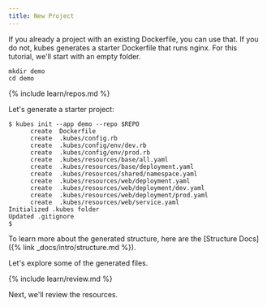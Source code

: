 ```yaml
---
title: New Project
---
```


If you already a project with an existing Dockerfile, you can use that. If you do not, kubes generates a starter Dockerfile that runs nginx. For this tutorial, we'll start with an empty folder.

    mkdir demo
    cd demo

{% include learn/repos.md %}

Let's generate a starter project:

    $ kubes init --app demo --repo $REPO
          create  Dockerfile
          create  .kubes/config.rb
          create  .kubes/config/env/dev.rb
          create  .kubes/config/env/prod.rb
          create  .kubes/resources/base/all.yaml
          create  .kubes/resources/base/deployment.yaml
          create  .kubes/resources/shared/namespace.yaml
          create  .kubes/resources/web/deployment.yaml
          create  .kubes/resources/web/deployment/dev.yaml
          create  .kubes/resources/web/deployment/prod.yaml
          create  .kubes/resources/web/service.yaml
    Initialized .kubes folder
    Updated .gitignore
    $

To learn more about the generated structure, here are the [Structure Docs]({% link _docs/intro/structure.md %}).

Let's explore some of the generated files.

{% include learn/review.md %}

Next, we'll review the resources.
